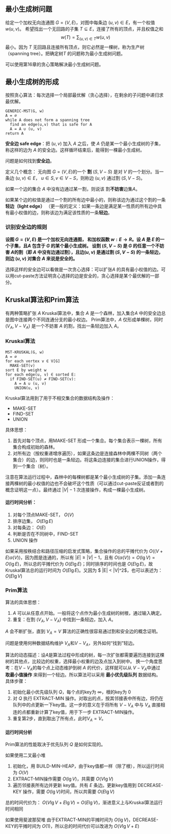 
## 最小生成树问题
给定一个加权无向连通图 $G=(V, E)$，对图中每条边 $(u, v) \in E$，有一个权值 $w(u, v)$。
希望找出一个无回路的子集 $T \subseteq E$，连接了所有的顶点，并且权值之和 $$ w(T) = \sum_{(u,v) \in T}{w(u, v)}$$ 最小。因为 $T$ 无回路且连接所有顶点，则它必然是一棵树，称为生产树（spanning tree）。把确定树$T$ 的问题称为最小生成树问题。

可以使用第16章的贪心策略解决最小生成树问题。

## 最小生成树的形成
按照贪心算法：每次选择一个局部最优解（贪心选择），在剩余的子问题中递归求最优解。

```
GENERIC-MST(G, w)
A = ∅
while A does not form a spanning tree
  find an edge(u,v) that is safe for A
  A = A ∪ (u, v)
return A
```
**安全边 safe edge**：把 $(u, v)$ 加入 $A$ 之后，使 $A$ 仍是某一个最小生成树的子集，称这样的边为 $A$ 的安全边。这样循环结束后，能得到一棵最小生成树。

问题是如何找到**安全边**。

定义几个概念：
无向图 $G=(V, E)$的一个 **割** $(S, V-S)$ 是对 $V$ 的一个划分。当一条边 $(u, v) \in E$， $u \in S, v\in V-S$，则称边 $(u, v)$ 通过割 $(S, V- S)$。

如果一个边的集合 $A$ 中没有边通过某一割，则说该 割**不妨害**边集$A$。

如果某个边的权值是通过一个割的所有边中最小的，则称该边为通过这个割的一条**轻边（light edge）**
（更一般的定义：如果一条边是满足某一性质的所有边中具有最小权值的边，则称该边为满足该性质的一条**轻边**。

### 识别安全边的规则
**设图 $G=(V, E)$ 是一个加权无向连通图， 和加权函数 $w: E \to R$。设 $A$ 是 $E$ 的一个子集，且$A$ 包含于 $G$ 的某个最小生成树。 设割 $(S, V-S)$ 是 $G$ 的任意一个不妨害 $A$的割（即 $A$ 中没有边通过割），且边$(u, v)$ 是通过割 $(S, V-S)$ 的一条轻边， 则边 $(u, v)$ 对集合 $A$ 来说是安全的。**

选择这样的安全边可以看做是一次贪心选择：可以扩张$A$ 的具有最小权值的边。可以用cut-paste方法证明贪心选择的边是安全的，贪心选择是某个最优解的一部分。


## Kruskal算法和Prim算法
有两种策略扩张 $A$
Kruskal算法中，集合 $A$ 是一个森林，加入集合$A$ 中的安全边总是图中连接两个不同连通分支的最小权边。
Prim算法中，$A$ 仅形成单棵树，同时 $(V_A, V - V_A)$ 是一个不妨害 $A$ 的割，找出一条轻边加入 $A$。

### Kruskal算法
```
MST-KRUSKAL(G, w)
A = ∅
for each vertex v ∈ V[G]
  MAKE-SET(v)
sort E by weight w
for each edge(u, v) ∈ sorted E:
  if FIND-SET(u) ≠ FIND-SET(v):
    A = A ∪ (u, v)
    UNION(u, v)
```
Kruskal算法用到了用于不相交集合的数据结构及操作：
- MAKE-SET
- FIND-SET
- UNION

具体思想：
1. 首先对每个顶点，用MAKE-SET 形成一个集合。每个集合表示一棵树，所有集合构成初始的森林。
2. 对所有边（按权重递增序遍历），如果这条边是连接森林中两棵不同树（两个集合）的边，则同时也是一条轻边。将这条边连接的集合进行UNION操作，得到一个集合（树）。

注意在算法运行过程中，森林中的每棵树都是某个最小生成树的子集。添加一条连接两棵树的最小权值的边也不会破坏这个性质（可以通过cut-paste反证或者割的概念证明这一点）。最终通过 $|V| - 1$ 次连接操作，构成一棵最小生成树。

#### 运行时间分析：
1. 对每个顶点MAKE-SET， $O(V)$
2. 排序边集， $O(E\lg E)$
3. 对每条边： $O(E)$
  1. 判断是否在不同树中，FIND-SET
  2. UNION 操作

如果采用按秩结合和路径压缩的启发式策略，集合操作的总的平摊代价为 $O((V+E)\alpha(V))$，因为图是连通的，所以有 $|E| \ge |V| - 1$，且有 $O(\alpha(V)) = O(\lg V) = O(\lg E)$，所以总的平摊代价为 $O(E \lg E)$；同时排序的时间也是 $O(E \lg E)$，故 Kruskal算法总的运行时间为 $O(E \lg E)$。又因为 $ |E| < |V|^2$，也可以表述为： $O(E \lg V)$

### Prim算法
算法的具体思想：
1. $A$ 可以从任意点开始。一般将这个点作为最小生成树的树根，通过输入确定。
2. 重复：在割 $(V_A, V-V_A)$ 中找到一条轻边，加入 $A$。

$A$ 会不断扩张，直到 $V_A = V$
算法的正确性很容易通过割和安全边的概念证明。

问题是使用何种数据结构维护 $V_A$和$V-V_A$，另外如何“找到”轻边。

算法的动态描述：设$A$是算法过程中形成的树，每一次扩张都需要遍历连接到这棵树的其他点，比较边的权重，选择最小权重的边及点加入到树中。
换一个角度思考：在$V-V_A$的每个点上动态维护到树 $A$ 的代价，这样就可以从 $V-V_A$中通过 **取最小值操作** 来得到一个轻边。所以算法可以采用 **最小优先级队列** 数据结构。
具体步骤：
1. 初始化最小优先级队列 $Q$，每个点的key为 $\infty$，根的key为 0
2. 对 $Q$ 执行 EXTRACT-MIN 操作。对取出的点，按其邻接表中所有边，将仍在队列中的点更新一下key值。这一步的意义在于将所有 $V-V_A$ 中与 $V_A$ 直接相连的点都重新计算了key值，用于下一步 EXTRACT-MIN操作。
3. 重复第2步，直到取出了所有点，此时$V_A = V$。

#### 运行时间分析
Prim算法的性能取决于优先队列 $Q$ 是如何实现的。

如果使用二叉最小堆
1. 初始化，用 BUILD-MIN-HEAP，由于key值都一样（除了根），所以运行时间为 $O(V)$
2. EXTRACT-MIN操作需要 $O(\lg V)$，共需要 $O(V\lg V)$
3. 遍历邻接表所有边并更新 key值。共有 $E$ 条边。更新key值用到 DECREASE-KEY 操作，需要 $O(\lg V)$时间，所以共需要 $O(E \lg V)$

总的时间代价为： $O(V \lg V + E \lg V) = O(E \lg V)$，渐进意义上与Kruskal算法运行时间相同

如果使用斐波那契堆
由于EXTRACT-MIN的平摊时间为 $O(\lg V)$，DECREASE-KEY的平摊时间为 $O(1)$，所以总的时间代价可以改进为 $O(V \lg V + E)$
